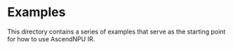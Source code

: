 # Examples

This directory contains a series of examples that serve as the starting point for how to use AscendNPU IR.